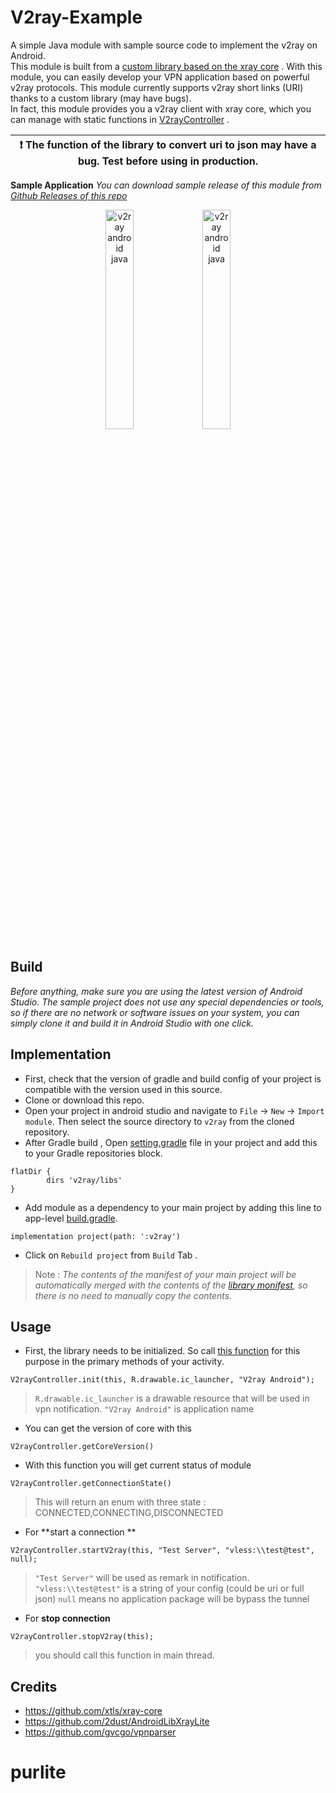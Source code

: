 # V2ray-Example

A simple Java module with sample source code to implement the v2ray on Android.  
This module is built from a [custom library based on the xray core](https://github.com/dev7dev/AndroidLibXrayLite)  . With this module, you can easily develop your VPN application based on powerful v2ray protocols. This module currently supports v2ray short links (URI) thanks to a custom library (may have bugs).  
In fact, this module provides you a v2ray client with xray core, which you can manage with static functions in [V2rayController](https://github.com/dev7dev/V2ray-Android/blob/main/v2ray/src/main/java/dev/dev7/lib/v2ray/V2rayController.java) .

| :exclamation:  The function of the library to convert uri to json may have a bug. Test before using in production.   |
|----------------------------------------------------------------------------------------------------------------------|

**Sample Application**
*You can download sample release of this module from [Github Releases of this repo](https://github.com/dev7dev/V2ray-Android/releases)*
<div style="text-align:center;  vertical-align:middle;">  
<img width="30%" alt="v2ray android java" src="https://github.com/dev7dev/V2ray-Android/blob/main/connected.jpeg?raw=true">  
<img width="30%" alt="v2ray android java" src="https://raw.githubusercontent.com/dev7dev/V2ray-Android/main/disconnected.jpg?raw=true">  
</div>  

## Build
*Before anything, make sure you are using the latest version of Android Studio.*
*The sample project does not use any special dependencies or tools, so if there are no network or software issues on your system, you can simply clone it and build it in Android Studio with one click.*

## Implementation
- First, check that the version of gradle and build config of your project is compatible with the version used in this source.
- Clone or download this repo.
- Open your project in android studio and navigate to `File` -> `New` -> `Import module`. Then select the source directory to `v2ray` from the cloned repository.
- After Gradle build , Open [setting.gradle](https://github.com/dev7dev/V2ray-Android/blob/main/settings.gradle#L13) file in your project and add this to your Gradle repositories block.
```
flatDir {
        dirs 'v2ray/libs'
}
```
- Add module as a dependency to your main project  by adding this line to app-level [build.gradle](https://github.com/dev7dev/V2ray-Android/blob/main/app/build.gradle#L35).
```
implementation project(path: ':v2ray')
```
- Click on `Rebuild project` from `Build` Tab .

> Note : *The contents of the manifest of your main project will be automatically merged with the contents of the [library monifest](https://github.com/dev7dev/V2ray-Android/blob/main/v2ray/src/main/AndroidManifest.xml), so there is no need to manually copy the contents.*
## Usage
- First, the library needs to be initialized. So call [this function](https://github.com/dev7dev/V2ray-Android/blob/main/v2ray/src/main/java/dev/dev7/lib/v2ray/V2rayController.java#L62) for this purpose in the primary methods of your activity.
```
V2rayController.init(this, R.drawable.ic_launcher, "V2ray Android");
```
> `R.drawable.ic_launcher` is a drawable resource that will be used in vpn notification.
> `"V2ray Android"` is application name
- You can get the version of core with this
```
V2rayController.getCoreVersion()
```
- With this function you will get current status of module
```
V2rayController.getConnectionState()
```
> This will return an enum with three state : CONNECTED,CONNECTING,DISCONNECTED
- For **start a connection **
```
V2rayController.startV2ray(this, "Test Server", "vless:\\test@test", null);
```
> `"Test Server"` will be used as remark in notification.
> `"vless:\\test@test"`  is a string of your config (could be uri or full json)
> `null` means no application package will be bypass the tunnel
-  For **stop  connection**
```
V2rayController.stopV2ray(this);
```
> you should call this function in main thread.

## Credits
- https://github.com/xtls/xray-core
- https://github.com/2dust/AndroidLibXrayLite
- https://github.com/gvcgo/vpnparser


# purlite
